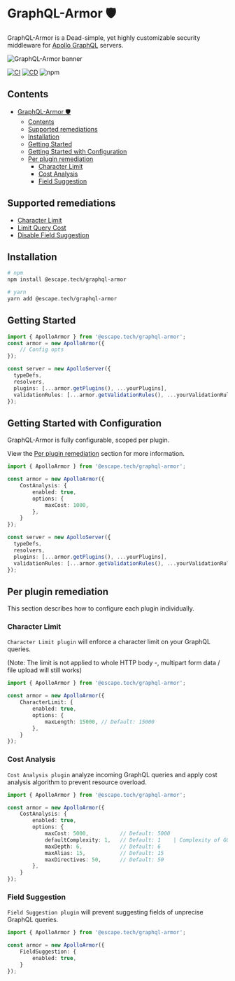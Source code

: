 # GraphQL-Armor 🛡️

GraphQL-Armor is a Dead-simple, yet highly customizable security middleware for [Apollo GraphQL](https://github.com/apollographql/apollo-server) servers.

![GraphQL-Armor banner](https://raw.githubusercontent.com/Escape-Technologies/graphql-armor/main/packages/docs/banner.png)

[![CI](https://github.com/Escape-Technologies/graphql-armor/actions/workflows/ci.yaml/badge.svg)](https://github.com/Escape-Technologies/graphql-armor/actions/workflows/ci.yaml) [![CD](https://github.com/Escape-Technologies/graphql-armor/actions/workflows/cd.yaml/badge.svg)](https://github.com/Escape-Technologies/graphql-armor/actions/workflows/cd.yaml) ![npm](https://img.shields.io/npm/v/@escape.tech/graphql-armor)

## Contents

- [GraphQL-Armor 🛡️](#graphql-armor-️)
  - [Contents](#contents)
  - [Supported remediations](#supported-remediations)
  - [Installation](#installation)
  - [Getting Started](#getting-started)
  - [Getting Started with Configuration](#getting-started-with-configuration)
  - [Per plugin remediation](#per-plugin-remediation)
    - [Character Limit](#character-limit)
    - [Cost Analysis](#cost-analysis)
    - [Field Suggestion](#field-suggestion)

## Supported remediations

- [Character Limit](#character-limit)
- [Limit Query Cost](#cost-analysis)
- [Disable Field Suggestion](#field-suggestion)

## Installation

```bash
# npm
npm install @escape.tech/graphql-armor

# yarn
yarn add @escape.tech/graphql-armor
```

## Getting Started

```typescript
import { ApolloArmor } from '@escape.tech/graphql-armor';
const armor = new ApolloArmor({
    // Config opts
});

const server = new ApolloServer({
  typeDefs,
  resolvers,
  plugins: [...armor.getPlugins(), ...yourPlugins],
  validationRules: [...armor.getValidationRules(), ...yourValidationRules],
});
```

## Getting Started with Configuration

GraphQL-Armor is fully configurable, scoped per plugin.

View the [Per plugin remediation](#per-plugin-remediation) section for more information.

```typescript
import { ApolloArmor } from '@escape.tech/graphql-armor';

const armor = new ApolloArmor({
    CostAnalysis: {
        enabled: true,
        options: {
            maxCost: 1000,
        },
    }
});

const server = new ApolloServer({
  typeDefs,
  resolvers,
  plugins: [...armor.getPlugins(), ...yourPlugins],
  validationRules: [...armor.getValidationRules(), ...yourValidationRules],
});
```

## Per plugin remediation

This section describes how to configure each plugin individually.

### Character Limit

`Character Limit plugin` will enforce a character limit on your GraphQL queries.

(Note: The limit is not applied to whole HTTP body -, multipart form data / file upload will still works)

```typescript
import { ApolloArmor } from '@escape.tech/graphql-armor';

const armor = new ApolloArmor({
    CharacterLimit: {
        enabled: true,
        options: {
            maxLength: 15000, // Default: 15000
        },
    }
});
```

### Cost Analysis

`Cost Analysis plugin` analyze incoming GraphQL queries and apply cost analysis algorithm to prevent resource overload.

```typescript
import { ApolloArmor } from '@escape.tech/graphql-armor';

const armor = new ApolloArmor({
    CostAnalysis: {
        enabled: true,
        options: {
            maxCost: 5000,          // Default: 5000
            defaultComplexity: 1,   // Default: 1    | Complexity of GQL token
            maxDepth: 6,            // Default: 6
            maxAlias: 15,           // Default: 15
            maxDirectives: 50,      // Default: 50
        },
    }
});
```

### Field Suggestion

`Field Suggestion plugin` will prevent suggesting fields of unprecise GraphQL queries.

```typescript
import { ApolloArmor } from '@escape.tech/graphql-armor';

const armor = new ApolloArmor({
    FieldSuggestion: {
        enabled: true,
    }
});
```
